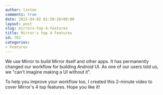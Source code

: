 ```yaml
---
author: linton
comments: true
date: 2015-04-02 01:50:26+00:00
layout: post
slug: mirrors-top-4-features
title: Mirror's top 4 features
id: 762
categories:
- Features
---
```


We use Mirror to build Mirror itself and other apps. It has permanently changed our workflow for building Android UI. As one of our users told us, we "can't imagine making a UI without it".





To help you improve your workflow too, I created this 2-minute video to cover Mirror's 4 top features. Hope you like it!






